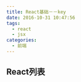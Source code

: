 ```yaml
---
title: React基础－－key
date: 2016-10-31 10:47:56
tags: 
  - react
  - jsx
categories:
  - 前端
---
```

## React列表